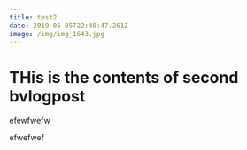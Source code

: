 ```yaml
---
title: test2
date: 2019-05-05T22:40:47.261Z
image: /img/img_1643.jpg
---
```

# THis is the contents of second bvlogpost



efewfwefw

efwefwef
